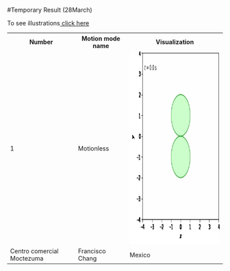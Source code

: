#Temporary Result (28March)

To see illustrations<a href="https://docs.google.com/document/d/1sPUEbgdDKk0lN3tvGKjdI0X0MHleW4hW2XIJrxzFCg0/edit?usp=sharing" target="_blank"> click here</a>

<table style="width:100%">
  <tr>
    <th>Number</th>
    <th>Motion mode name</th>
    <th>Visualization</th>
  </tr>
  <tr>
    <td>1</td>
    <td>Motionless</td>
    <td><img src="img/000000.gif" alt="Observation video Ishikawa" style="width:300px;height:450px;"></td>
  </tr>
  <tr>
    <td>Centro comercial Moctezuma</td>
    <td>Francisco Chang</td>
    <td>Mexico</td>
  </tr>
</table>